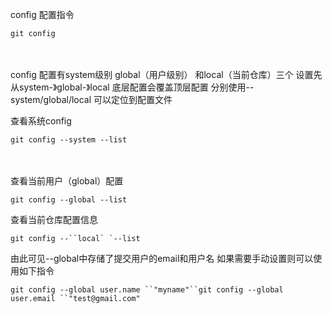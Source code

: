 config 配置指令

```
git config
```

　　

config 配置有system级别 global（用户级别） 和local（当前仓库）三个 设置先从system-》global-》local  底层配置会覆盖顶层配置 分别使用--system/global/local 可以定位到配置文件

查看系统config

```
git config --system --list
```

　　

查看当前用户（global）配置

```
git config --global --list
```

 

查看当前仓库配置信息

```
git config --``local` `--list
```

由此可见--global中存储了提交用户的email和用户名 如果需要手动设置则可以使用如下指令

```
git config --global user.name ``"myname"``git config --global user.email ``"test@gmail.com"
```

